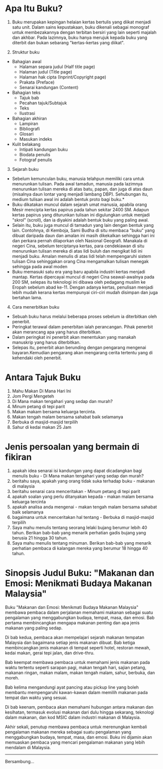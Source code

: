 # Apa Itu Buku?

1. Buku merupakan kepingan helaian kertas bertulis yang diikat menjadi satu unit. Dalam sains kepustakaan, buku dikenali sebagai monograf untuk membezakannya dengan terbitan bersiri yang lain seperti majalah dan akhbar. Pada lazimnya, buku hanya merujuk kepada buku yang diterbit dan bukan sebarang "kertas-kertas yang diikat".

2. Struktur buku
* Bahagian awal
    * Halaman separa judul (Half title page)
    * Halaman judul (Title page)
    * Halaman hak cipta (Inprint/Copyright page)
    * Prakata (Preface)
    * Senarai kandungan (Content)
* Bahagian teks
    * Tajuk bab
    * Pecahan tajuk/Subtajuk
    * Teks
    * Ilustrasi
* Bahagian akhiran
    * Lampiran
    * Bibliografi
    * Glosari
    * Masukan indeks
* Kulit belakang
    * Intipati kandungan buku
    * Biodata penulis
    * Fotograf penulis

3. Sejarah buku
* Sebelum kemunculan buku, manusia telahpun memiliki cara untuk menurunkan tulisan. Pada awal tamadun, manusia pada lazimnya menurunkan tulisan mereka di atas batu, papan, dan juga di atas daun (misalnya daun lontar yang menjadi lambang DBP). Sehubungan itu, medium tulisan awal ini adalah bentuk proto bagi buku.* 
* Buku dikatakan muncul dalam sejarah umat manusia, apabila orang Mesir mencipta kertas papirus pada tahun sekitar 2400 SM. Adapun kertas papirus yang diturunkan tulisan ini digulungkan untuk menjadi "skrol" (scroll), dan ia diyakini adalah bentuk buku yang paling awal.
* Selain itu, buku juga muncul di tamadun yang lain dengan bentuk yang lain. Contohnya, di Kemboja, Sami Budha di situ membaca "buku" yang dibuat daripada daun dan amalan ini masih dikekalkan sehingga hari ini dan perkara pernah dilaporkan oleh Nasional Geografi. Manakala di negeri Cina, sebelum terciptanya kertas, para cendekiawan di situ menurunkan tulisan mereka di atas lidi buluh dan mengikat lidi ini menjadi buku. Amalan menulis di atas lidi telah mempengaruhi sistem tulisan Cina sehinggakan orang Cina mengamalkan tulisan menegak sehingga pada awal moden
* Buku memasuki satu era yang baru apabila industri kertas menjadi mantap. Kertas dipercayai muncul di negeri Cina seawal-awalnya pada 200 SM, selepas itu teknologi ini dibawa oleh pedagang muslim ke Eropah sebelum abad ke-11. Dengan adanya kertas, penulisan menjadi lebih mudah kerana kertas mempunyai ciri-ciri mudah disimpan dan juga bertahan lama.
 
4. Cara menerbitkan buku
* Sebuah buku harus melalui beberapa proses sebelum ia diterbitkan oleh penerbit.
* Peringkat terawal dalam penerbitan ialah perancangan. Pihak penerbit akan merancang apa yang harus diterbitkan. 
* Dalam peringkat ini penerbit akan menentukan yang manakah manuskrip yang harus diterbitkan. 
* Selepas itu, penerbit akan berunding dengan pengarang mengenai bayaran.Kemudian pengarang akan mengarang cerita tertentu yang di kehendaki oleh penerbit.

# Antara Tajuk Buku

1. Mahu Makan Di Mana Hari Ini
2. Jom Pergi Mengeteh
3. Di Mana makan tengahari yang sedap dan murah?
4. Minum petang di tepi parit
5. Makan makam bersama keluarga tercinta.
6. Makan tengah malam bersama sahabat baik selamanya
7. Berbuka di masjid-masjid terpilih
8. Sahur di kedai makan 25 Jam

# Jenis persoalan yang bermain di fikiran
1. apakah idea senarai isi kandungan yang dapat dicadangkan bagi menulis buku - Di Mana makan tengahari yang sedap dan murah?
2. beritahu saya, apakah yang orang tidak suka terhadap buku - makanan di malaysia
3. beritahu senarai cara menceritakan - Minum petang di tepi parit
4. apakah soalan yang perlu ditanyakan kepada - makan malam bersama keluarga tercinta
5. apakah analisa anda mengenai - makan tengah malam bersama sahabat baik selamanya
6. bagaimana untuk menceritakan hal tentang - Berbuka di masjid-masjid terpilih
7. Saya mahu menulis tentang seorang lelaki bujang berumur lebih 40 tahun. Berikan bab-bab yang menarik perhatian gadis bujang yang berusia 21 hingga 30 tahun.
8. Saya mahu menulis tentang minuman. Berikan bab-bab yang menarik perhatian pembaca di kalangan mereka yang berumur 18 hingga 40 tahun.

# Sinopsis Judul Buku: "Makanan dan Emosi: Menikmati Budaya Makanan Malaysia"

Buku "Makanan dan Emosi: Menikmati Budaya Makanan Malaysia" membawa pembaca dalam perjalanan memahami makanan sebagai suatu pengalaman yang menggabungkan budaya, tempat, masa, dan emosi. Bab pertama membincangkan mengapa makanan penting dan apa jenis makanan yang paling sedap.

Di bab kedua, pembaca akan mempelajari sejarah makanan tempatan Malaysia dan bagaimana setiap jenis makanan dibuat. Bab ketiga membincangkan jenis makanan di tempat seperti hotel, restoran mewah, kedai makan, gerai tepi jalan, dan drive-thru.

Bab keempat membawa pembaca untuk memahami jenis makanan pada waktu tertentu seperti sarapan pagi, makan tengah hari, sajian petang, makanan ringan, makan malam, makan tengah malam, sahur, berbuka, dan moreh.

Bab kelima mengandungi ayat pancing atau pickup line yang boleh membantu mempengaruhi kawan-kawan dalam memilih makanan pada tempat dan waktu yang sesuai.

Di bab keenam, pembaca akan memahami hubungan antara makanan dan kesihatan, termasuk evolusi makanan dari dulu hingga sekarang, teknologi dalam makanan, dan kod MSIC dalam industri makanan di Malaysia.

Akhir sekali, penutup membawa pembaca untuk merenungkan kembali pengalaman makanan mereka sebagai suatu pengalaman yang menggabungkan budaya, tempat, masa, dan emosi. Buku ini dijamin akan memuaskan pembaca yang mencari pengalaman makanan yang lebih mendalam di Malaysia.

___
Bersambung...
